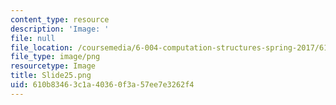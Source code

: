 ```yaml
---
content_type: resource
description: 'Image: '
file: null
file_location: /coursemedia/6-004-computation-structures-spring-2017/610b83463c1a40360f3a57ee7e3262f4_Slide25.png
file_type: image/png
resourcetype: Image
title: Slide25.png
uid: 610b8346-3c1a-4036-0f3a-57ee7e3262f4
---
```

